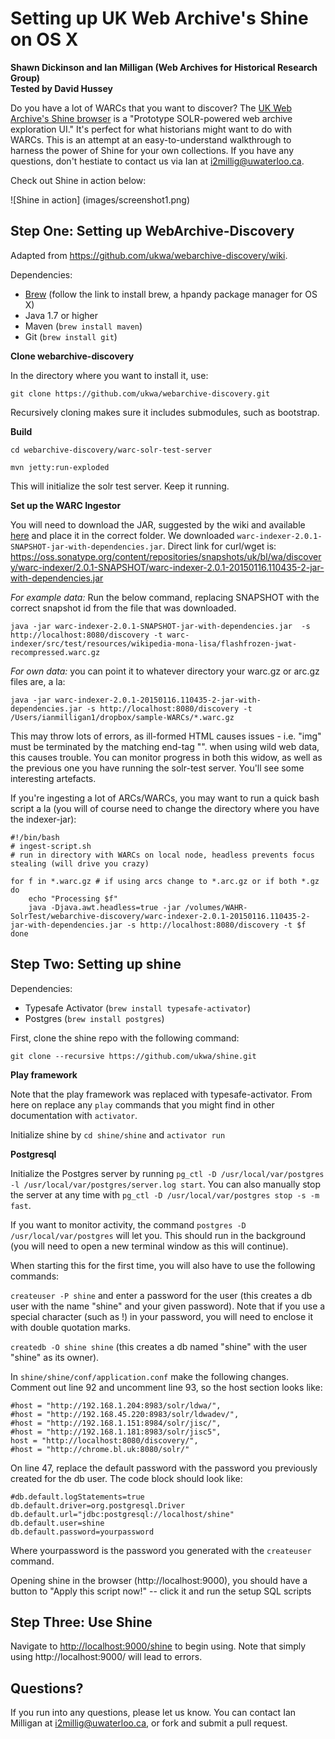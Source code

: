 # Setting up UK Web Archive's Shine on OS X
**Shawn Dickinson and Ian Milligan (Web Archives for Historical Research Group)**  
**Tested by David Hussey**

Do you have a lot of WARCs that you want to discover? The [UK Web Archive's Shine browser](https://github.com/ukwa/shine) is a "Prototype SOLR-powered web archive exploration UI." It's perfect for what historians might want to do with WARCs. This is an attempt at an easy-to-understand walkthrough to harness the power of Shine for your own collections. If you have any questions, don't hestiate to contact us via Ian at [i2millig@uwaterloo.ca](i2millig@uwaterloo.ca). 

Check out Shine in action below:

![Shine in action]
(images/screenshot1.png)

## Step One: Setting up WebArchive-Discovery

Adapted from https://github.com/ukwa/webarchive-discovery/wiki. 

Dependencies:
- [Brew](http://brew.sh) (follow the link to install brew, a hpandy package manager for OS X)
- Java 1.7 or higher
- Maven (`brew install maven`)
- Git (`brew install git`)

**Clone webarchive-discovery**

In the directory where you want to install it, use:

`git clone https://github.com/ukwa/webarchive-discovery.git`

Recursively cloning makes sure it includes submodules, such as bootstrap.

**Build**

`cd webarchive-discovery/warc-solr-test-server`

`mvn jetty:run-exploded`

This will initialize the solr test server. Keep it running.

**Set up the WARC Ingestor**

You will need to download the JAR, suggested by the wiki and available [here](https://oss.sonatype.org/content/repositories/snapshots/uk/bl/wa/discovery/warc-indexer/2.0.1-SNAPSHOT/) and place it in the correct folder. We downloaded `warc-indexer-2.0.1-SNAPSHOT-jar-with-dependencies.jar`. Direct link for curl/wget is: <https://oss.sonatype.org/content/repositories/snapshots/uk/bl/wa/discovery/warc-indexer/2.0.1-SNAPSHOT/warc-indexer-2.0.1-20150116.110435-2-jar-with-dependencies.jar>

*For example data:* Run the below command, replacing SNAPSHOT with the correct snapshot id from the file that was downloaded.

```
java -jar warc-indexer-2.0.1-SNAPSHOT-jar-with-dependencies.jar  -s http://localhost:8080/discovery -t warc-indexer/src/test/resources/wikipedia-mona-lisa/flashfrozen-jwat-recompressed.warc.gz
```

*For own data:* you can point it to whatever directory your warc.gz or arc.gz files are, a la:

```
java -jar warc-indexer-2.0.1-20150116.110435-2-jar-with-dependencies.jar -s http://localhost:8080/discovery -t /Users/ianmilligan1/dropbox/sample-WARCs/*.warc.gz
```

This may throw lots of errors, as ill-formed HTML causes issues - i.e. "img" must be terminated by the matching end-tag "</img>". when using wild web data, this causes trouble. You can monitor progress in both this widow, as well as the previous one you have running the solr-test server. You'll see some interesting artefacts.

If you're ingesting a lot of ARCs/WARCs, you may want to run a quick bash script a la (you will of course need to change the directory where you have the indexer-jar):

```
#!/bin/bash
# ingest-script.sh
# run in directory with WARCs on local node, headless prevents focus stealing (will drive you crazy)

for f in *.warc.gz # if using arcs change to *.arc.gz or if both *.gz
do
	echo "Processing $f"
	java -Djava.awt.headless=true -jar /volumes/WAHR-SolrTest/webarchive-discovery/warc-indexer-2.0.1-20150116.110435-2-jar-with-dependencies.jar -s http://localhost:8080/discovery -t $f
done
```
## Step Two: Setting up shine

Dependencies:
- Typesafe Activator (`brew install typesafe-activator`)
- Postgres (`brew install postgres`)

First, clone the shine repo with the following command:

```
git clone --recursive https://github.com/ukwa/shine.git
```

**Play framework**

Note that the play framework was replaced with typesafe-activator. From here on replace any `play` commands that you might find in other documentation with `activator`.

Initialize shine by `cd shine/shine` and `activator run`

**Postgresql**

Initialize the Postgres server by running `pg_ctl -D /usr/local/var/postgres -l /usr/local/var/postgres/server.log start`. You can also manually stop the server at any time with `pg_ctl -D /usr/local/var/postgres stop -s -m fast`. 

If you want to monitor activity, the command `postgres -D /usr/local/var/postgres` will let you. This should run in the background (you will need to open a new terminal window as this will continue). 

When starting this for the first time, you will also have to use the following commands:

`createuser -P shine` and enter a password for the user (this creates a db user with the name "shine" and your given password). Note that if you use a special character (such as !) in your password, you will need to enclose it with double quotation marks.

`createdb -O shine shine` (this creates a db named "shine" with the user "shine" as its owner).

In `shine/shine/conf/application.conf` make the following changes. Comment out line 92 and uncomment line 93, so the host section looks like:

```
#host = "http://192.168.1.204:8983/solr/ldwa/",
#host = "http://192.168.45.220:8983/solr/ldwadev/",
#host = "http://192.168.1.151:8984/solr/jisc/",
#host = "http://192.168.1.181:8983/solr/jisc5",
host = "http://localhost:8080/discovery/",
#host = "http://chrome.bl.uk:8080/solr/"
```

On line 47, replace the default password with the password you previously created for the db user. The code block should look like:

```
#db.default.logStatements=true
db.default.driver=org.postgresql.Driver
db.default.url="jdbc:postgresql://localhost/shine"
db.default.user=shine
db.default.password=yourpassword
```

Where yourpassword is the password you generated with the `createuser` command.

Opening shine in the browser (http://localhost:9000), you should have a button to "Apply this script now!" -- click it and run the setup SQL scripts

## Step Three: Use Shine

Navigate to <http://localhost:9000/shine> to begin using. Note that simply using http://localhost:9000/ will lead to errors. 

## Questions?

If you run into any questions, please let us know. You can contact Ian Milligan at <i2millig@uwaterloo.ca>, or fork and submit a pull request.
